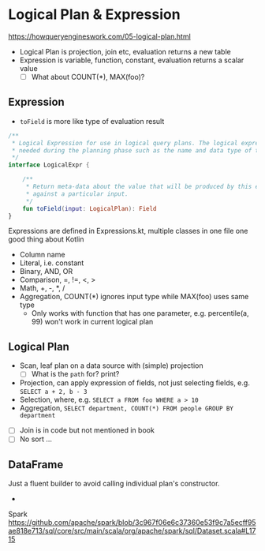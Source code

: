 # Logical Plan & Expression

https://howqueryengineswork.com/05-logical-plan.html

- Logical Plan is projection, join etc, evaluation returns a new table
- Expression is variable, function, constant, evaluation returns a scalar value
    - [ ] What about COUNT(*), MAX(foo)?

## Expression

- `toField` is more like type of evaluation result

```kotlin
/**
 * Logical Expression for use in logical query plans. The logical expression provides information
 * needed during the planning phase such as the name and data type of the expression.
 */
interface LogicalExpr {

    /**
     * Return meta-data about the value that will be produced by this expression when evaluated
     * against a particular input.
     */
    fun toField(input: LogicalPlan): Field
}
```

Expressions are defined in Expressions.kt, multiple classes in one file one good thing about Kotlin

- Column name
- Literal, i.e. constant
- Binary, AND, OR
- Comparison, =, !=, <, >
- Math, +, -, *, /
- Aggregation, COUNT(*) ignores input type while MAX(foo) uses same type
    - Only works with function that has one parameter, e.g. percentile(a, 99) won't work in current logical plan

## Logical Plan

- Scan, leaf plan on a data source with (simple) projection
    - [ ] What is the `path` for? print?
- Projection, can apply expression of fields, not just selecting fields, e.g. `SELECT a + 2, b - 3`
- Selection, where, e.g. `SELECT a FROM foo WHERE a > 10`
- Aggregation, `SELECT department, COUNT(*) FROM people GROUP BY department`
- [ ] Join is in code but not mentioned in book
- [ ] No sort ...

## DataFrame

Just a fluent builder to avoid calling individual plan's constructor.

-
Spark https://github.com/apache/spark/blob/3c967f06e6c37360e53f9c7a5ecff95ae818e713/sql/core/src/main/scala/org/apache/spark/sql/Dataset.scala#L1715
